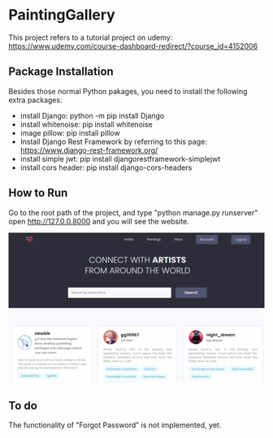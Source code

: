 # PaintingGallery
This project refers to a tutorial project on udemy: https://www.udemy.com/course-dashboard-redirect/?course_id=4152006

## Package Installation
Besides those normal Python pakages, you need to install the following extra packages:
- install Django: python -m pip install Django
- install whitenoise: pip install whitenoise
- image pillow: pip install pillow
- Install Django Rest Framework by referring to this page:
https://www.django-rest-framework.org/
- install simple jwt: pip install djangorestframework-simplejwt
- install cors header: pip install django-cors-headers

## How to Run
Go to the root path of the project, and type "python manage.py runserver"
open http://127.0.0.8000 and you will see the website.

![Painting Gallery](/static/demo_page.png)

## To do
The functionality of "Forgot Password" is not implemented, yet.